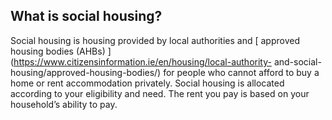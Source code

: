 ##  What is social housing?

Social housing is housing provided by local authorities and [ approved housing
bodies (AHBs) ](https://www.citizensinformation.ie/en/housing/local-authority-
and-social-housing/approved-housing-bodies/) for people who cannot afford to
buy a home or rent accommodation privately. Social housing is allocated
according to your eligibility and need. The rent you pay is based on your
household’s ability to pay.
